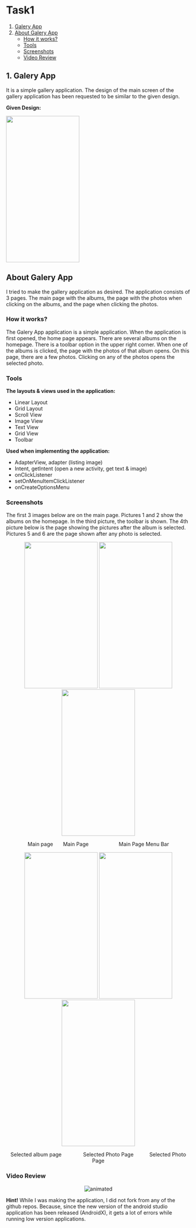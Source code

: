 # Task1

1. [ Galery App ](#Task)
2. [About Galery App](#About) 
   * [How it works?](#How)
   * [Tools](#Tools)
   * [ Screenshots ](#Screenshots)
   * [ Video Review ](#Video) 

<a name="Task"></a>
## 1. Galery App 

It is a simple gallery application. The design of the main screen of the gallery application has been requested to be similar to the given design.

**Given Design:** 

<img src="https://user-images.githubusercontent.com/36292743/90950324-267e4400-e405-11ea-9001-1b386a0a06e9.jpeg" width="200" height="400">

<a name="About"></a>
## About Galery App

I tried to make the gallery application as desired. The application consists of 3 pages. The main page with the albums, the page with the photos when clicking on the albums, and the page when clicking the photos.

<a name="How"></a>
### How it works?
The Galery App application is a simple application. When the application is first opened, the home page appears. There are several albums on the homepage. There is a toolbar option in the upper right corner. When one of the albums is clicked, the page with the photos of that album opens. On this page, there are a few photos. Clicking on any of the photos opens the selected photo.

<a name="Tools"></a>
### Tools
**The layouts & views used in the application:**
* Linear Layout
* Grid Layout
* Scroll View
* Image View
* Text View
* Grid View
* Toolbar

**Used when implementing the application:**
* AdapterView, adapter (listing image)
* Intent, getIntent (open a new activity, get text & image)
* onClickListener
* setOnMenuItemClickListener
* onCreateOptionsMenu

<a name="Screenshots"></a>
### Screenshots

The first 3 images below are on the main page. Pictures 1 and 2 show the albums on the homepage. In the third picture, the toolbar is shown. The 4th picture below is the page showing the pictures after the album is selected. Pictures 5 and 6 are the page shown after any photo is selected.

<p align="center">
  <img src="https://user-images.githubusercontent.com/36292743/90871802-81a22f00-e350-11ea-8f5e-8cd5b0337d1b.jpeg" width="200" height="400">  <img src="https://user-images.githubusercontent.com/36292743/90871783-77803080-e350-11ea-8781-4ee7bcd3b01f.jpeg" width="200" height="400">  <img src="https://user-images.githubusercontent.com/36292743/90871746-67685100-e350-11ea-897a-aea34346cc76.jpeg" width="200" height="400">
</p>
<p align="center">
  Main page &nbsp &nbsp &nbsp Main Page &nbsp &nbsp &nbsp  &nbsp &nbsp &nbsp &nbsp &nbsp  &nbsp &nbsp Main Page Menu Bar
</p>

<p align="center">
<img src="https://user-images.githubusercontent.com/36292743/90871593-2c661d80-e350-11ea-9eb6-02f66981acfe.jpeg" width="200" height="400">  <img src="https://user-images.githubusercontent.com/36292743/90871551-1b1d1100-e350-11ea-8e95-4c36f6d9647f.jpeg" width="200" height="400">  <img src="https://user-images.githubusercontent.com/36292743/90871830-8bc42d80-e350-11ea-8b50-4808b55c5e87.jpeg" width="200" height="400">
</p>
<p align="center">
  Selected album page  &nbsp &nbsp &nbsp &nbsp &nbsp  &nbsp &nbsp Selected Photo Page &nbsp &nbsp &nbsp  &nbsp &nbsp Selected Photo Page
</p>


<a name="Video"></a>
### Video Review
<p align="center">
  <img src="https://user-images.githubusercontent.com/36292743/90950908-d30ef480-e40a-11ea-916b-ebd30e7b109e.gif" alt="animated" />
</p>


**Hint!** While I was making the application, I did not fork from any of the github repos. Because, since the new version of the android studio application has been released (AndroidX), it gets a lot of errors while running low version applications.



